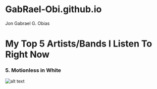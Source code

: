 # GabRael-Obi.github.io
Jon Gabrael G. Obias
# My Top 5 Artists/Bands I Listen To Right Now

### 5. Motionless in White
![alt text](https://www.google.com/url?sa=i&url=https%3A%2F%2Fopen.spotify.com%2Fartist%2F6MwPCCR936cYfM1dLsGVnl&psig=AOvVaw2apEaZdKIpEmOWSKp7FjfG&ust=1701400454825000&source=images&cd=vfe&opi=89978449&ved=0CBIQjRxqFwoTCIigwcbj6oIDFQAAAAAdAAAAABAH)
